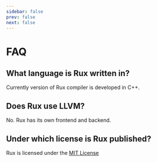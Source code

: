 ```yaml
---
sidebar: false
prev: false
next: false
---
```


# FAQ

## What language is Rux written in?
Currently version of Rux compiler is developed in C++.

## Does Rux use LLVM?
No. Rux has its own frontend and backend.

## Under which license is Rux published?
Rux is licensed under the [MIT License](https://github.com/rux-lang/Rux.Web/blob/main/LICENSE)